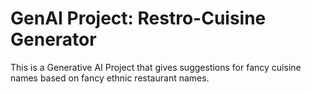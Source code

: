 # GenAI Project: Restro-Cuisine Generator
This is a Generative AI Project that gives suggestions for fancy cuisine names based on fancy ethnic restaurant names. 
